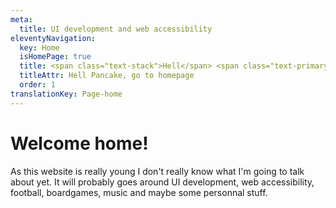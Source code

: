 ```yaml
---
meta:
  title: UI development and web accessibility
eleventyNavigation:
  key: Home
  isHomePage: true
  title: <span class="text-stack">Hell</span> <span class="text-primary">Pancake</span><span class="sr-only">, go to homepage</span>
  titleAttr: Hell Pancake, go to homepage
  order: 1
translationKey: Page-home
---
```


# Welcome home!

As this website is really young I don't really know what I'm going to talk about yet. It will probably goes around UI development, web accessibility, football, boardgames, music and maybe some personnal stuff.


